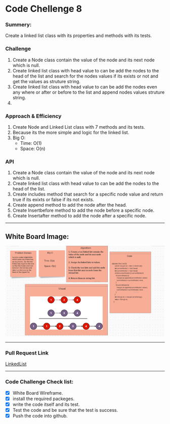 # Code Chellenge 8

### Summery:

Create a linked list class with its properties and methods with its tests.


### Challenge 

1. Create a Node class contain the value of the node and its next node which is null.
2. Create linked list class with head value to can be add the nodes to the head of the list and search for the nodes values if its exists or not and get the values as struture string.
3. Create linked list class with head value to can be add the nodes even any where or after or before to the list and append nodes values struture string.
4. 

### Approach & Efficiency
1. Create Node and Linked List class with 7 methods and its tests.
2. Because its the more simple and logic for the linked list.
3. Big O: 
   - Time: O(1)
   - Space: O(n)


### API

1. Create a Node class contain the value of the node and its next node which is null.
2. Create linked list class with head value to can be add the nodes to the head of the list.
3. Create includes method that search for a specific node value and return true if its exixts or false if its not exists.
4. Create append method to add the node after the head.
5. Create Insertbefore method to add the node before a specific node.
6. Create Insertafter method to add the node after a specific node.

***********************************************************************************************


## White Board Image:

![Whiteboard Image for Code Challenge 8](https://github.com/HaneenKh88/data-structures-and-algorithms/blob/ll-zip/code-challenges/401-CodeChellenges/assests/codechallenge08.png)



***********************************************************************************************
### Pull Request Link

[LinkedList](https://github.com/HaneenKh88/data-structures-and-algorithms/pull/25)

***********************************************************************************************

### Code Challenge Check list:

- [x] White Board Wireframe.
- [x] install the required packeges.
- [x] write the code itself and its test.
- [x] Test the code and be sure that the test is success.
- [x] Push the code into github.
